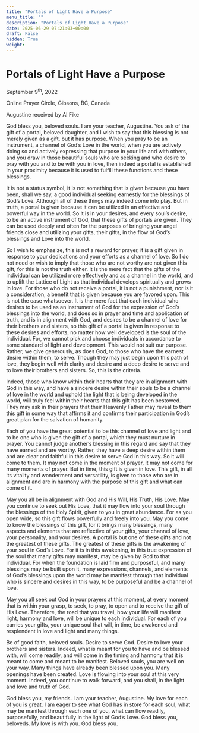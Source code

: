 ```yaml
---
title: "Portals of Light Have a Purpose"
menu_title: ""
description: "Portals of Light Have a Purpose"
date: 2025-06-29 07:21:03+00:00
draft: False
hidden: True
weight:
---
```

# Portals of Light Have a Purpose

September 9<sup>th</sup>, 2022

Online Prayer Circle, Gibsons, BC, Canada

Augustine received by Al Fike

God bless you, beloved souls. I am your teacher, Augustine. You ask of the gift of a portal, beloved daughter, and I wish to say that this blessing is not merely given as a gift, but it has purpose. When you pray to be an instrument, a channel of God’s Love in the world, when you are actively doing so and actively expressing that purpose in your life and with others, and you draw in those beautiful souls who are seeking and who desire to pray with you and to be with you in love, then indeed a portal is established in your proximity because it is used to fulfill these functions and these blessings.

It is not a status symbol, it is not something that is given because you have been, shall we say, a good individual seeking earnestly for the blessings of God’s Love. Although all of these things may indeed come into play. But in truth, a portal is given because it can be utilized in an effective and powerful way in the world. So it is in your desires, and every soul’s desire, to be an active instrument of God, that these gifts of portals are given. They can be used deeply and often for the purposes of bringing your angel friends close and utilizing your gifts, their gifts, in the flow of God’s blessings and Love into the world.

So I wish to emphasize, this is not a reward for prayer, it is a gift given in response to your dedications and your efforts as a channel of love. So I do not need or wish to imply that those who are not worthy are not given this gift, for this is not the truth either. It is the mere fact that the gifts of the individual can be utilized more effectively and as a channel in the world, and to uplift the Lattice of Light as that individual develops spiritually and grows in love. For those who do not receive a portal, it is not a punishment, nor is it a consideration, a benefit that is given because you are favored upon. This is not the case whatsoever. It is the mere fact that each individual who desires to be used as an instrument of God for the expression of God’s blessings into the world, and does so in prayer and time and application of truth, and is in alignment with God, and desires to be a channel of love for their brothers and sisters, so this gift of a portal is given in response to these desires and efforts, no matter how well developed is the soul of the individual. For, we cannot pick and choose individuals in accordance to some standard of light and development. This would not suit our purpose. Rather, we give generously, as does God, to those who have the earnest desire within them, to serve. Though they may just begin upon this path of love, they begin well with clarity and desire and a deep desire to serve and to love their brothers and sisters. So, this is the criteria.

Indeed, those who know within their hearts that they are in alignment with God in this way, and have a sincere desire within their souls to be a channel of love in the world and uphold the light that is being developed in the world, will truly feel within their hearts that this gift has been bestowed. They may ask in their prayers that their Heavenly Father may reveal to them this gift in some way that affirms it and confirms their participation in God’s great plan for the salvation of humanity.

Each of you have the great potential to be this channel of love and light and to be one who is given the gift of a portal, which they must nurture in prayer. You cannot judge another’s blessing in this regard and say that they have earned and are worthy. Rather, they have a deep desire within them and are clear and faithful in this desire to serve God in this way. So it will come to them. It may not come in the moment of prayer, it may not come for many moments of prayer. But in time, this gift is given in love. This gift, in all its vitality and wonderment and versatility, is given to those who are in alignment and are in harmony with the purpose of this gift and what can come of it.

May you all be in alignment with God and His Will, His Truth, His Love. May you continue to seek out His Love, that it may flow into your soul through the blessings of the Holy Spirit, given to you in great abundance. For as you open wide, so this gift flows powerfully and freely into you. May you come to know the blessings of this gift, for it brings many blessings, many aspects and elements that are reflective of your gifts, your channel of love, your personality, and your desires. A portal is but one of these gifts and not the greatest of these gifts. The greatest of these gifts is the awakening of your soul in God’s Love. For it is in this awakening, in this true expression of the soul that many gifts may manifest, may be given by God to that individual. For when the foundation is laid firm and purposeful, and many blessings may be built upon it, many expressions, channels, and elements of God’s blessings upon the world may be manifest through that individual who is sincere and desires in this way, to be purposeful and be a channel of love.

May you all seek out God in your prayers at this moment, at every moment that is within your grasp, to seek, to pray, to open and to receive the gift of His Love. Therefore, the road that you travel, how your life will manifest light, harmony and love, will be unique to each individual. For each of you carries your gifts, your unique soul that will, in time, be awakened and resplendent in love and light and many things.

Be of good faith, beloved souls. Desire to serve God. Desire to love your brothers and sisters. Indeed, what is meant for you to have and be blessed with, will come readily, and will come in the timing and harmony that it is meant to come and meant to be manifest. Beloved souls, you are well on your way. Many things have already been blessed upon you. Many openings have been created. Love is flowing into your soul at this very moment. Indeed, you continue to walk forward, and you shall, in the light and love and truth of God.

God bless you, my friends. I am your teacher, Augustine. My love for each of you is great. I am eager to see what God has in store for each soul, what may be manifest through each one of you, what can flow readily, purposefully, and beautifully in the light of God’s Love. God bless you, beloveds. My love is with you. God bless you.
